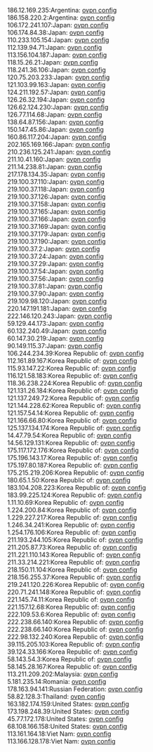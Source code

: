 186.12.169.235:Argentina: [ovpn config](vpn/186_12_169_235.ovpn)  
186.158.220.2:Argentina: [ovpn config](vpn/186_158_220_2.ovpn)  
106.172.241.107:Japan: [ovpn config](vpn/106_172_241_107.ovpn)  
106.174.84.38:Japan: [ovpn config](vpn/106_174_84_38.ovpn)  
110.233.105.154:Japan: [ovpn config](vpn/110_233_105_154.ovpn)  
112.139.94.71:Japan: [ovpn config](vpn/112_139_94_71.ovpn)  
113.156.104.187:Japan: [ovpn config](vpn/113_156_104_187.ovpn)  
118.15.26.21:Japan: [ovpn config](vpn/118_15_26_21.ovpn)  
118.241.36.106:Japan: [ovpn config](vpn/118_241_36_106.ovpn)  
120.75.203.233:Japan: [ovpn config](vpn/120_75_203_233.ovpn)  
121.103.99.163:Japan: [ovpn config](vpn/121_103_99_163.ovpn)  
124.211.192.57:Japan: [ovpn config](vpn/124_211_192_57.ovpn)  
126.26.32.194:Japan: [ovpn config](vpn/126_26_32_194.ovpn)  
126.62.124.230:Japan: [ovpn config](vpn/126_62_124_230.ovpn)  
126.77.114.68:Japan: [ovpn config](vpn/126_77_114_68.ovpn)  
138.64.87.156:Japan: [ovpn config](vpn/138_64_87_156.ovpn)  
150.147.45.86:Japan: [ovpn config](vpn/150_147_45_86.ovpn)  
160.86.117.204:Japan: [ovpn config](vpn/160_86_117_204.ovpn)  
202.165.169.166:Japan: [ovpn config](vpn/202_165_169_166.ovpn)  
210.236.125.241:Japan: [ovpn config](vpn/210_236_125_241.ovpn)  
211.10.41.160:Japan: [ovpn config](vpn/211_10_41_160.ovpn)  
211.14.238.81:Japan: [ovpn config](vpn/211_14_238_81.ovpn)  
217.178.134.35:Japan: [ovpn config](vpn/217_178_134_35.ovpn)  
219.100.37.110:Japan: [ovpn config](vpn/219_100_37_110.ovpn)  
219.100.37.118:Japan: [ovpn config](vpn/219_100_37_118.ovpn)  
219.100.37.126:Japan: [ovpn config](vpn/219_100_37_126.ovpn)  
219.100.37.158:Japan: [ovpn config](vpn/219_100_37_158.ovpn)  
219.100.37.165:Japan: [ovpn config](vpn/219_100_37_165.ovpn)  
219.100.37.166:Japan: [ovpn config](vpn/219_100_37_166.ovpn)  
219.100.37.169:Japan: [ovpn config](vpn/219_100_37_169.ovpn)  
219.100.37.179:Japan: [ovpn config](vpn/219_100_37_179.ovpn)  
219.100.37.190:Japan: [ovpn config](vpn/219_100_37_190.ovpn)  
219.100.37.2:Japan: [ovpn config](vpn/219_100_37_2.ovpn)  
219.100.37.24:Japan: [ovpn config](vpn/219_100_37_24.ovpn)  
219.100.37.29:Japan: [ovpn config](vpn/219_100_37_29.ovpn)  
219.100.37.54:Japan: [ovpn config](vpn/219_100_37_54.ovpn)  
219.100.37.56:Japan: [ovpn config](vpn/219_100_37_56.ovpn)  
219.100.37.81:Japan: [ovpn config](vpn/219_100_37_81.ovpn)  
219.100.37.90:Japan: [ovpn config](vpn/219_100_37_90.ovpn)  
219.109.98.120:Japan: [ovpn config](vpn/219_109_98_120.ovpn)  
220.147.191.181:Japan: [ovpn config](vpn/220_147_191_181.ovpn)  
222.146.120.243:Japan: [ovpn config](vpn/222_146_120_243.ovpn)  
59.129.44.173:Japan: [ovpn config](vpn/59_129_44_173.ovpn)  
60.132.240.49:Japan: [ovpn config](vpn/60_132_240_49.ovpn)  
60.147.30.219:Japan: [ovpn config](vpn/60_147_30_219.ovpn)  
90.149.115.37:Japan: [ovpn config](vpn/90_149_115_37.ovpn)  
106.244.234.39:Korea Republic of: [ovpn config](vpn/106_244_234_39.ovpn)  
112.161.89.167:Korea Republic of: [ovpn config](vpn/112_161_89_167.ovpn)  
115.93.147.22:Korea Republic of: [ovpn config](vpn/115_93_147_22.ovpn)  
116.121.58.183:Korea Republic of: [ovpn config](vpn/116_121_58_183.ovpn)  
118.36.238.224:Korea Republic of: [ovpn config](vpn/118_36_238_224.ovpn)  
121.131.26.184:Korea Republic of: [ovpn config](vpn/121_131_26_184.ovpn)  
121.137.249.72:Korea Republic of: [ovpn config](vpn/121_137_249_72.ovpn)  
121.144.228.62:Korea Republic of: [ovpn config](vpn/121_144_228_62.ovpn)  
121.157.54.14:Korea Republic of: [ovpn config](vpn/121_157_54_14.ovpn)  
121.166.66.80:Korea Republic of: [ovpn config](vpn/121_166_66_80.ovpn)  
125.137.134.174:Korea Republic of: [ovpn config](vpn/125_137_134_174.ovpn)  
14.47.79.54:Korea Republic of: [ovpn config](vpn/14_47_79_54.ovpn)  
14.56.129.131:Korea Republic of: [ovpn config](vpn/14_56_129_131.ovpn)  
175.117.172.176:Korea Republic of: [ovpn config](vpn/175_117_172_176.ovpn)  
175.196.143.17:Korea Republic of: [ovpn config](vpn/175_196_143_17.ovpn)  
175.197.80.187:Korea Republic of: [ovpn config](vpn/175_197_80_187.ovpn)  
175.215.219.206:Korea Republic of: [ovpn config](vpn/175_215_219_206.ovpn)  
180.65.1.50:Korea Republic of: [ovpn config](vpn/180_65_1_50.ovpn)  
183.104.208.223:Korea Republic of: [ovpn config](vpn/183_104_208_223.ovpn)  
183.99.225.124:Korea Republic of: [ovpn config](vpn/183_99_225_124.ovpn)  
1.11.10.69:Korea Republic of: [ovpn config](vpn/1_11_10_69.ovpn)  
1.224.200.84:Korea Republic of: [ovpn config](vpn/1_224_200_84.ovpn)  
1.229.227.217:Korea Republic of: [ovpn config](vpn/1_229_227_217.ovpn)  
1.246.34.241:Korea Republic of: [ovpn config](vpn/1_246_34_241.ovpn)  
1.254.176.106:Korea Republic of: [ovpn config](vpn/1_254_176_106.ovpn)  
211.193.244.105:Korea Republic of: [ovpn config](vpn/211_193_244_105.ovpn)  
211.205.87.73:Korea Republic of: [ovpn config](vpn/211_205_87_73.ovpn)  
211.221.110.143:Korea Republic of: [ovpn config](vpn/211_221_110_143.ovpn)  
211.33.214.221:Korea Republic of: [ovpn config](vpn/211_33_214_221.ovpn)  
218.150.11.104:Korea Republic of: [ovpn config](vpn/218_150_11_104.ovpn)  
218.156.255.37:Korea Republic of: [ovpn config](vpn/218_156_255_37.ovpn)  
219.241.120.226:Korea Republic of: [ovpn config](vpn/219_241_120_226.ovpn)  
220.71.241.148:Korea Republic of: [ovpn config](vpn/220_71_241_148.ovpn)  
221.145.74.11:Korea Republic of: [ovpn config](vpn/221_145_74_11.ovpn)  
221.157.12.68:Korea Republic of: [ovpn config](vpn/221_157_12_68.ovpn)  
222.109.53.6:Korea Republic of: [ovpn config](vpn/222_109_53_6.ovpn)  
222.238.66.140:Korea Republic of: [ovpn config](vpn/222_238_66_140.ovpn)  
222.238.66.140:Korea Republic of: [ovpn config](vpn/222_238_66_140.ovpn)  
222.98.132.240:Korea Republic of: [ovpn config](vpn/222_98_132_240.ovpn)  
39.115.205.103:Korea Republic of: [ovpn config](vpn/39_115_205_103.ovpn)  
39.124.33.166:Korea Republic of: [ovpn config](vpn/39_124_33_166.ovpn)  
58.143.54.3:Korea Republic of: [ovpn config](vpn/58_143_54_3.ovpn)  
58.145.28.167:Korea Republic of: [ovpn config](vpn/58_145_28_167.ovpn)  
113.211.209.202:Malaysia: [ovpn config](vpn/113_211_209_202.ovpn)  
5.181.235.14:Romania: [ovpn config](vpn/5_181_235_14.ovpn)  
178.163.94.141:Russian Federation: [ovpn config](vpn/178_163_94_141.ovpn)  
58.82.128.3:Thailand: [ovpn config](vpn/58_82_128_3.ovpn)  
163.182.174.159:United States: [ovpn config](vpn/163_182_174_159.ovpn)  
173.198.248.39:United States: [ovpn config](vpn/173_198_248_39.ovpn)  
45.77.172.178:United States: [ovpn config](vpn/45_77_172_178.ovpn)  
68.108.166.158:United States: [ovpn config](vpn/68_108_166_158.ovpn)  
113.161.164.18:Viet Nam: [ovpn config](vpn/113_161_164_18.ovpn)  
113.166.128.178:Viet Nam: [ovpn config](vpn/113_166_128_178.ovpn)  
